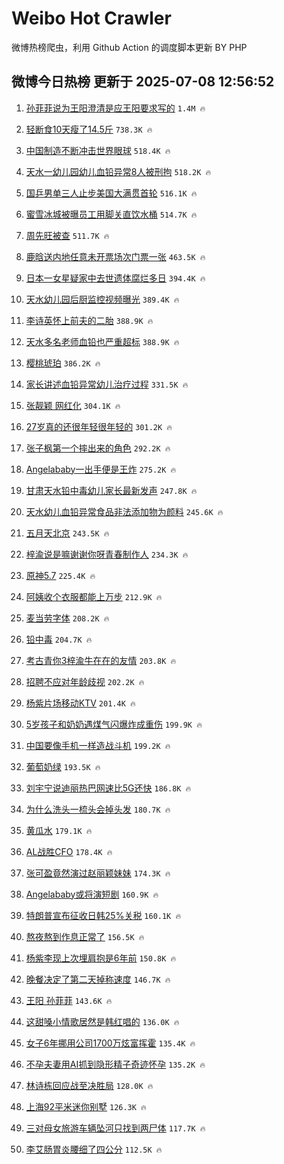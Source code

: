 # Weibo Hot Crawler 



微博热榜爬虫，利用 Github Action 的调度脚本更新 BY PHP 


## 微博今日热榜 更新于 2025-07-08 12:56:52 
1. [孙菲菲说为王阳澄清是应王阳要求写的](https://s.weibo.com/weibo?q=%23%E5%AD%99%E8%8F%B2%E8%8F%B2%E8%AF%B4%E4%B8%BA%E7%8E%8B%E9%98%B3%E6%BE%84%E6%B8%85%E6%98%AF%E5%BA%94%E7%8E%8B%E9%98%B3%E8%A6%81%E6%B1%82%E5%86%99%E7%9A%84%23&t=31&band_rank=1&Refer=top) `1.4M 🔥` 

1. [轻断食10天瘦了14.5斤](https://s.weibo.com/weibo?q=%E8%BD%BB%E6%96%AD%E9%A3%9F10%E5%A4%A9%E7%98%A6%E4%BA%8614.5%E6%96%A4&t=31&band_rank=2&Refer=top) `738.3K 🔥` 

1. [中国制造不断冲击世界眼球](https://s.weibo.com/weibo?q=%23%E4%B8%AD%E5%9B%BD%E5%88%B6%E9%80%A0%E4%B8%8D%E6%96%AD%E5%86%B2%E5%87%BB%E4%B8%96%E7%95%8C%E7%9C%BC%E7%90%83%23&t=31&band_rank=3&Refer=top) `518.4K 🔥` 

1. [天水一幼儿园幼儿血铅异常8人被刑拘](https://s.weibo.com/weibo?q=%23%E5%A4%A9%E6%B0%B4%E4%B8%80%E5%B9%BC%E5%84%BF%E5%9B%AD%E5%B9%BC%E5%84%BF%E8%A1%80%E9%93%85%E5%BC%82%E5%B8%B88%E4%BA%BA%E8%A2%AB%E5%88%91%E6%8B%98%23&t=31&band_rank=4&Refer=top) `518.2K 🔥` 

1. [国乒男单三人止步美国大满贯首轮](https://s.weibo.com/weibo?q=%23%E5%9B%BD%E4%B9%92%E7%94%B7%E5%8D%95%E4%B8%89%E4%BA%BA%E6%AD%A2%E6%AD%A5%E7%BE%8E%E5%9B%BD%E5%A4%A7%E6%BB%A1%E8%B4%AF%E9%A6%96%E8%BD%AE%23&t=31&band_rank=5&Refer=top) `516.1K 🔥` 

1. [蜜雪冰城被曝员工用脚关直饮水桶](https://s.weibo.com/weibo?q=%23%E8%9C%9C%E9%9B%AA%E5%86%B0%E5%9F%8E%E8%A2%AB%E6%9B%9D%E5%91%98%E5%B7%A5%E7%94%A8%E8%84%9A%E5%85%B3%E7%9B%B4%E9%A5%AE%E6%B0%B4%E6%A1%B6%23&t=31&band_rank=6&Refer=top) `514.7K 🔥` 

1. [周先旺被查](https://s.weibo.com/weibo?q=%23%E5%91%A8%E5%85%88%E6%97%BA%E8%A2%AB%E6%9F%A5%23&t=31&band_rank=7&Refer=top) `511.7K 🔥` 

1. [鹿晗送内地任意未开票场次门票一张](https://s.weibo.com/weibo?q=%23%E9%B9%BF%E6%99%97%E9%80%81%E5%86%85%E5%9C%B0%E4%BB%BB%E6%84%8F%E6%9C%AA%E5%BC%80%E7%A5%A8%E5%9C%BA%E6%AC%A1%E9%97%A8%E7%A5%A8%E4%B8%80%E5%BC%A0%23&t=31&band_rank=8&Refer=top) `463.5K 🔥` 

1. [日本一女星疑家中去世遗体腐烂多日](https://s.weibo.com/weibo?q=%23%E6%97%A5%E6%9C%AC%E4%B8%80%E5%A5%B3%E6%98%9F%E7%96%91%E5%AE%B6%E4%B8%AD%E5%8E%BB%E4%B8%96%E9%81%97%E4%BD%93%E8%85%90%E7%83%82%E5%A4%9A%E6%97%A5%23&t=31&band_rank=9&Refer=top) `394.4K 🔥` 

1. [天水幼儿园后厨监控视频曝光](https://s.weibo.com/weibo?q=%23%E5%A4%A9%E6%B0%B4%E5%B9%BC%E5%84%BF%E5%9B%AD%E5%90%8E%E5%8E%A8%E7%9B%91%E6%8E%A7%E8%A7%86%E9%A2%91%E6%9B%9D%E5%85%89%23&t=31&band_rank=10&Refer=top) `389.4K 🔥` 

1. [李诗英怀上前夫的二胎](https://s.weibo.com/weibo?q=%23%E6%9D%8E%E8%AF%97%E8%8B%B1%E6%80%80%E4%B8%8A%E5%89%8D%E5%A4%AB%E7%9A%84%E4%BA%8C%E8%83%8E%23&t=31&band_rank=11&Refer=top) `388.9K 🔥` 

1. [天水多名老师血铅也严重超标](https://s.weibo.com/weibo?q=%23%E5%A4%A9%E6%B0%B4%E5%A4%9A%E5%90%8D%E8%80%81%E5%B8%88%E8%A1%80%E9%93%85%E4%B9%9F%E4%B8%A5%E9%87%8D%E8%B6%85%E6%A0%87%23&t=31&band_rank=12&Refer=top) `388.9K 🔥` 

1. [樱桃琥珀](https://s.weibo.com/weibo?q=%E6%A8%B1%E6%A1%83%E7%90%A5%E7%8F%80&t=31&band_rank=13&Refer=top) `386.2K 🔥` 

1. [家长讲述血铅异常幼儿治疗过程](https://s.weibo.com/weibo?q=%23%E5%AE%B6%E9%95%BF%E8%AE%B2%E8%BF%B0%E8%A1%80%E9%93%85%E5%BC%82%E5%B8%B8%E5%B9%BC%E5%84%BF%E6%B2%BB%E7%96%97%E8%BF%87%E7%A8%8B%23&t=31&band_rank=14&Refer=top) `331.5K 🔥` 

1. [张靓颖 网红化](https://s.weibo.com/weibo?q=%E5%BC%A0%E9%9D%93%E9%A2%96%20%E7%BD%91%E7%BA%A2%E5%8C%96&t=31&band_rank=15&Refer=top) `304.1K 🔥` 

1. [27岁真的还很年轻很年轻的](https://s.weibo.com/weibo?q=27%E5%B2%81%E7%9C%9F%E7%9A%84%E8%BF%98%E5%BE%88%E5%B9%B4%E8%BD%BB%E5%BE%88%E5%B9%B4%E8%BD%BB%E7%9A%84&t=31&band_rank=16&Refer=top) `301.2K 🔥` 

1. [张子枫第一个摔出来的角色](https://s.weibo.com/weibo?q=%E5%BC%A0%E5%AD%90%E6%9E%AB%E7%AC%AC%E4%B8%80%E4%B8%AA%E6%91%94%E5%87%BA%E6%9D%A5%E7%9A%84%E8%A7%92%E8%89%B2&t=31&band_rank=17&Refer=top) `292.2K 🔥` 

1. [Angelababy一出手便是王炸](https://s.weibo.com/weibo?q=%23Angelababy%E4%B8%80%E5%87%BA%E6%89%8B%E4%BE%BF%E6%98%AF%E7%8E%8B%E7%82%B8%23&t=31&band_rank=18&Refer=top) `275.2K 🔥` 

1. [甘肃天水铅中毒幼儿家长最新发声](https://s.weibo.com/weibo?q=%23%E7%94%98%E8%82%83%E5%A4%A9%E6%B0%B4%E9%93%85%E4%B8%AD%E6%AF%92%E5%B9%BC%E5%84%BF%E5%AE%B6%E9%95%BF%E6%9C%80%E6%96%B0%E5%8F%91%E5%A3%B0%23&t=31&band_rank=19&Refer=top) `247.8K 🔥` 

1. [天水幼儿血铅异常食品非法添加物为颜料](https://s.weibo.com/weibo?q=%23%E5%A4%A9%E6%B0%B4%E5%B9%BC%E5%84%BF%E8%A1%80%E9%93%85%E5%BC%82%E5%B8%B8%E9%A3%9F%E5%93%81%E9%9D%9E%E6%B3%95%E6%B7%BB%E5%8A%A0%E7%89%A9%E4%B8%BA%E9%A2%9C%E6%96%99%23&t=31&band_rank=20&Refer=top) `245.6K 🔥` 

1. [五月天北京](https://s.weibo.com/weibo?q=%E4%BA%94%E6%9C%88%E5%A4%A9%E5%8C%97%E4%BA%AC&t=31&band_rank=21&Refer=top) `243.5K 🔥` 

1. [梓渝说是嘛谢谢你呀青春制作人](https://s.weibo.com/weibo?q=%23%E6%A2%93%E6%B8%9D%E8%AF%B4%E6%98%AF%E5%98%9B%E8%B0%A2%E8%B0%A2%E4%BD%A0%E5%91%80%E9%9D%92%E6%98%A5%E5%88%B6%E4%BD%9C%E4%BA%BA%23&t=31&band_rank=22&Refer=top) `234.3K 🔥` 

1. [原神5.7](https://s.weibo.com/weibo?q=%23%E5%8E%9F%E7%A5%9E5.7%23&t=31&band_rank=23&Refer=top) `225.4K 🔥` 

1. [阿姨收个衣服都能上万步](https://s.weibo.com/weibo?q=%E9%98%BF%E5%A7%A8%E6%94%B6%E4%B8%AA%E8%A1%A3%E6%9C%8D%E9%83%BD%E8%83%BD%E4%B8%8A%E4%B8%87%E6%AD%A5&t=31&band_rank=24&Refer=top) `212.9K 🔥` 

1. [麦当劳字体](https://s.weibo.com/weibo?q=%E9%BA%A6%E5%BD%93%E5%8A%B3%E5%AD%97%E4%BD%93&t=31&band_rank=25&Refer=top) `208.2K 🔥` 

1. [铅中毒](https://s.weibo.com/weibo?q=%E9%93%85%E4%B8%AD%E6%AF%92&t=31&band_rank=26&Refer=top) `204.7K 🔥` 

1. [考古青你3梓渝牛在在的友情](https://s.weibo.com/weibo?q=%E8%80%83%E5%8F%A4%E9%9D%92%E4%BD%A03%E6%A2%93%E6%B8%9D%E7%89%9B%E5%9C%A8%E5%9C%A8%E7%9A%84%E5%8F%8B%E6%83%85&t=31&band_rank=27&Refer=top) `203.8K 🔥` 

1. [招聘不应对年龄歧视](https://s.weibo.com/weibo?q=%23%E6%8B%9B%E8%81%98%E4%B8%8D%E5%BA%94%E5%AF%B9%E5%B9%B4%E9%BE%84%E6%AD%A7%E8%A7%86%23&t=31&band_rank=28&Refer=top) `202.2K 🔥` 

1. [杨紫片场移动KTV](https://s.weibo.com/weibo?q=%23%E6%9D%A8%E7%B4%AB%E7%89%87%E5%9C%BA%E7%A7%BB%E5%8A%A8KTV%23&t=31&band_rank=29&Refer=top) `201.4K 🔥` 

1. [5岁孩子和奶奶遇煤气闪爆炸成重伤](https://s.weibo.com/weibo?q=%235%E5%B2%81%E5%AD%A9%E5%AD%90%E5%92%8C%E5%A5%B6%E5%A5%B6%E9%81%87%E7%85%A4%E6%B0%94%E9%97%AA%E7%88%86%E7%82%B8%E6%88%90%E9%87%8D%E4%BC%A4%23&t=31&band_rank=30&Refer=top) `199.9K 🔥` 

1. [中国要像手机一样造战斗机](https://s.weibo.com/weibo?q=%23%E4%B8%AD%E5%9B%BD%E8%A6%81%E5%83%8F%E6%89%8B%E6%9C%BA%E4%B8%80%E6%A0%B7%E9%80%A0%E6%88%98%E6%96%97%E6%9C%BA%23&t=31&band_rank=31&Refer=top) `199.2K 🔥` 

1. [葡萄奶绿](https://s.weibo.com/weibo?q=%E8%91%A1%E8%90%84%E5%A5%B6%E7%BB%BF&t=31&band_rank=32&Refer=top) `193.5K 🔥` 

1. [刘宇宁说迪丽热巴网速比5G还快](https://s.weibo.com/weibo?q=%23%E5%88%98%E5%AE%87%E5%AE%81%E8%AF%B4%E8%BF%AA%E4%B8%BD%E7%83%AD%E5%B7%B4%E7%BD%91%E9%80%9F%E6%AF%945G%E8%BF%98%E5%BF%AB%23&t=31&band_rank=33&Refer=top) `186.8K 🔥` 

1. [为什么洗头一梳头会掉头发](https://s.weibo.com/weibo?q=%23%E4%B8%BA%E4%BB%80%E4%B9%88%E6%B4%97%E5%A4%B4%E4%B8%80%E6%A2%B3%E5%A4%B4%E4%BC%9A%E6%8E%89%E5%A4%B4%E5%8F%91%23&t=31&band_rank=34&Refer=top) `180.7K 🔥` 

1. [黄瓜水](https://s.weibo.com/weibo?q=%E9%BB%84%E7%93%9C%E6%B0%B4&t=31&band_rank=35&Refer=top) `179.1K 🔥` 

1. [AL战胜CFO](https://s.weibo.com/weibo?q=%23AL%E6%88%98%E8%83%9CCFO%23&t=31&band_rank=36&Refer=top) `178.4K 🔥` 

1. [张可盈竟然演过赵丽颖妹妹](https://s.weibo.com/weibo?q=%E5%BC%A0%E5%8F%AF%E7%9B%88%E7%AB%9F%E7%84%B6%E6%BC%94%E8%BF%87%E8%B5%B5%E4%B8%BD%E9%A2%96%E5%A6%B9%E5%A6%B9&t=31&band_rank=37&Refer=top) `174.3K 🔥` 

1. [Angelababy或将演短剧](https://s.weibo.com/weibo?q=%23Angelababy%E6%88%96%E5%B0%86%E6%BC%94%E7%9F%AD%E5%89%A7%23&t=31&band_rank=38&Refer=top) `160.9K 🔥` 

1. [特朗普宣布征收日韩25%关税](https://s.weibo.com/weibo?q=%23%E7%89%B9%E6%9C%97%E6%99%AE%E5%AE%A3%E5%B8%83%E5%BE%81%E6%94%B6%E6%97%A5%E9%9F%A925%25%E5%85%B3%E7%A8%8E%23&t=31&band_rank=39&Refer=top) `160.1K 🔥` 

1. [熬夜熬到作息正常了](https://s.weibo.com/weibo?q=%E7%86%AC%E5%A4%9C%E7%86%AC%E5%88%B0%E4%BD%9C%E6%81%AF%E6%AD%A3%E5%B8%B8%E4%BA%86&t=31&band_rank=40&Refer=top) `156.5K 🔥` 

1. [杨紫李现上次埋肩抱是6年前](https://s.weibo.com/weibo?q=%E6%9D%A8%E7%B4%AB%E6%9D%8E%E7%8E%B0%E4%B8%8A%E6%AC%A1%E5%9F%8B%E8%82%A9%E6%8A%B1%E6%98%AF6%E5%B9%B4%E5%89%8D&t=31&band_rank=41&Refer=top) `150.8K 🔥` 

1. [晚餐决定了第二天掉称速度](https://s.weibo.com/weibo?q=%E6%99%9A%E9%A4%90%E5%86%B3%E5%AE%9A%E4%BA%86%E7%AC%AC%E4%BA%8C%E5%A4%A9%E6%8E%89%E7%A7%B0%E9%80%9F%E5%BA%A6&t=31&band_rank=42&Refer=top) `146.7K 🔥` 

1. [王阳 孙菲菲](https://s.weibo.com/weibo?q=%E7%8E%8B%E9%98%B3%20%E5%AD%99%E8%8F%B2%E8%8F%B2&t=31&band_rank=43&Refer=top) `143.6K 🔥` 

1. [这甜嗓小情歌居然是韩红唱的](https://s.weibo.com/weibo?q=%E8%BF%99%E7%94%9C%E5%97%93%E5%B0%8F%E6%83%85%E6%AD%8C%E5%B1%85%E7%84%B6%E6%98%AF%E9%9F%A9%E7%BA%A2%E5%94%B1%E7%9A%84&t=31&band_rank=44&Refer=top) `136.0K 🔥` 

1. [女子6年挪用公司1700万炫富挥霍](https://s.weibo.com/weibo?q=%23%E5%A5%B3%E5%AD%906%E5%B9%B4%E6%8C%AA%E7%94%A8%E5%85%AC%E5%8F%B81700%E4%B8%87%E7%82%AB%E5%AF%8C%E6%8C%A5%E9%9C%8D%23&t=31&band_rank=45&Refer=top) `135.4K 🔥` 

1. [不孕夫妻用AI抓到隐形精子奇迹怀孕](https://s.weibo.com/weibo?q=%23%E4%B8%8D%E5%AD%95%E5%A4%AB%E5%A6%BB%E7%94%A8AI%E6%8A%93%E5%88%B0%E9%9A%90%E5%BD%A2%E7%B2%BE%E5%AD%90%E5%A5%87%E8%BF%B9%E6%80%80%E5%AD%95%23&t=31&band_rank=46&Refer=top) `135.2K 🔥` 

1. [林诗栋回应战至决胜局](https://s.weibo.com/weibo?q=%23%E6%9E%97%E8%AF%97%E6%A0%8B%E5%9B%9E%E5%BA%94%E6%88%98%E8%87%B3%E5%86%B3%E8%83%9C%E5%B1%80%23&t=31&band_rank=47&Refer=top) `128.0K 🔥` 

1. [上海92平米迷你别墅](https://s.weibo.com/weibo?q=%E4%B8%8A%E6%B5%B792%E5%B9%B3%E7%B1%B3%E8%BF%B7%E4%BD%A0%E5%88%AB%E5%A2%85&t=31&band_rank=48&Refer=top) `126.3K 🔥` 

1. [三对母女旅游车辆坠河只找到两尸体](https://s.weibo.com/weibo?q=%23%E4%B8%89%E5%AF%B9%E6%AF%8D%E5%A5%B3%E6%97%85%E6%B8%B8%E8%BD%A6%E8%BE%86%E5%9D%A0%E6%B2%B3%E5%8F%AA%E6%89%BE%E5%88%B0%E4%B8%A4%E5%B0%B8%E4%BD%93%23&t=31&band_rank=49&Refer=top) `117.7K 🔥` 

1. [李艾肠胃炎腰细了四公分](https://s.weibo.com/weibo?q=%23%E6%9D%8E%E8%89%BE%E8%82%A0%E8%83%83%E7%82%8E%E8%85%B0%E7%BB%86%E4%BA%86%E5%9B%9B%E5%85%AC%E5%88%86%23&t=31&band_rank=50&Refer=top) `112.5K 🔥` 

